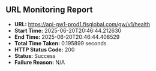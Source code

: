 ## URL Monitoring Report

- **URL:** https://api-gw1-prod1.fisglobal.com/gw/v1/health
- **Start Time:** 2025-06-20T20:46:44.212630
- **End Time:** 2025-06-20T20:46:44.408529
- **Total Time Taken:** 0.195899 seconds
- **HTTP Status Code:** 200
- **Status:** Success
- **Failure Reason:** N/A
